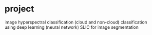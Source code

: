 # project
image hyperspectral classification (cloud and non-cloud)
classification using deep learning (neural network)
SLIC for image segmentation

